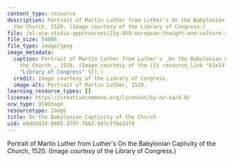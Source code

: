 ```yaml
---
content_type: resource
description: Portrait of Martin Luther from Luther's On the Babylonian Captivity of
  the Church, 1520. (Image courtesy of the Library of Congress.)
file: /ol-ocw-studio-app/courses/21g-059-european-thought-and-culture-spring-2008/e6db543d0805379f7662947cff6e23f9_21g-059s08.jpg
file_size: 54806
file_type: image/jpeg
image_metadata:
  caption: Portrait of Martin Luther from Luther's _On the Babylonian Captivity of
    the Church_, 1520. (Image courtesy of the {{% resource_link "b1e14feb-6d27-47d3-8260-95408ae1a7c6"
    "Library of Congress" %}}.)
  credit: Image courtesy of the Library of Congress.
  image-alt: Portrait of Martin Luther, 1520.
learning_resource_types: []
license: https://creativecommons.org/licenses/by-nc-sa/4.0/
ocw_type: OCWImage
resourcetype: Image
title: On the Babylonian Captivity of the Church
uid: e6db543d-0805-379f-7662-947cff6e23f9
---
```

Portrait of Martin Luther from Luther's On the Babylonian Captivity of the Church, 1520. (Image courtesy of the Library of Congress.)